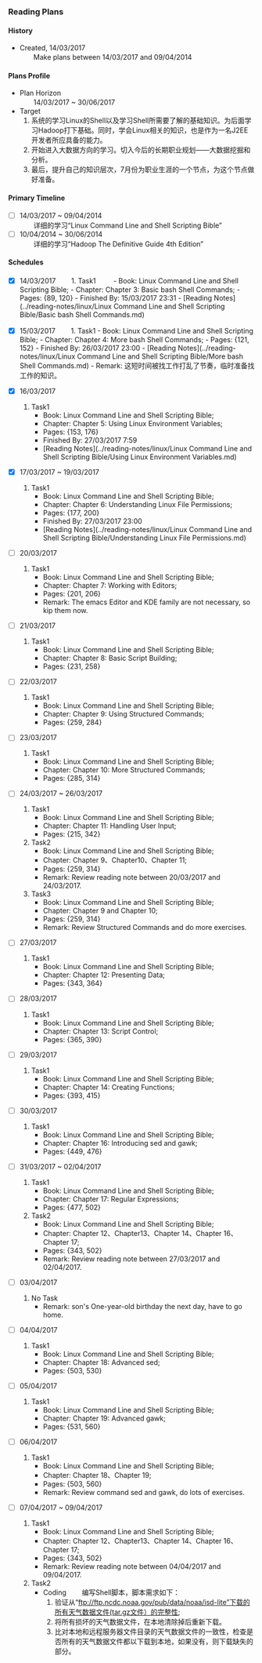 ### Reading Plans

#### History
- Created, 14/03/2017       
　　Make plans between 14/03/2017 and 09/04/2014 

#### Plans Profile
- Plan Horizon      
　　14/03/2017 ~ 30/06/2017
- Target        
    1. 系统的学习Linux的Shell以及学习Shell所需要了解的基础知识。为后面学习Hadoop打下基础。同时，学会Linux相关的知识，也是作为一名J2EE开发者所应具备的能力。
    2. 开始进入大数据方向的学习。切入今后的长期职业规划——大数据挖掘和分析。
    3. 最后，提升自己的知识层次，7月份为职业生涯的一个节点，为这个节点做好准备。

#### Primary Timeline
- [ ] 14/03/2017 ~ 09/04/2014       
　　详细的学习“Linux Command Line and Shell Scripting Bible”
- [ ] 10/04/2014 ~ 30/06/2014       
　　详细的学习“Hadoop The Definitive Guide 4th Edition”

#### Schedules
- [x] 14/03/2017
　　1. Task1
　　    - Book: Linux Command Line and Shell Scripting Bible; 
        - Chapter: Chapter 3: Basic bash Shell Commands; 
        - Pages: {89, 120}
        - Finished By: 15/03/2017 23:31
        - [Reading Notes](../reading-notes/linux/Linux Command Line and Shell Scripting Bible/Basic bash Shell Commands.md)

- [X] 15/03/2017
　　1. Task1
        - Book: Linux Command Line and Shell Scripting Bible; 
        - Chapter: Chapter 4: More bash Shell Commands; 
        - Pages: {121, 152}
        - Finished By: 26/03/2017 23:00
        - [Reading Notes](../reading-notes/linux/Linux Command Line and Shell Scripting Bible/More bash Shell Commands.md)
        - Remark: 这短时间被找工作打乱了节奏，临时准备找工作的知识。

- [X] 16/03/2017
    1. Task1
        - Book: Linux Command Line and Shell Scripting Bible; 
        - Chapter: Chapter 5: Using Linux Environment Variables; 
        - Pages: {153, 176}
        - Finished By: 27/03/2017 7:59
        - [Reading Notes](../reading-notes/linux/Linux Command Line and Shell Scripting Bible/Using Linux Environment Variables.md)

- [X] 17/03/2017 ~ 19/03/2017
    1. Task1
        - Book: Linux Command Line and Shell Scripting Bible; 
        - Chapter: Chapter 6: Understanding Linux File Permissions; 
        - Pages: {177, 200}
        - Finished By: 27/03/2017 23:00
        - [Reading Notes](../reading-notes/linux/Linux Command Line and Shell Scripting Bible/Understanding Linux File Permissions.md)

- [ ] 20/03/2017
    1. Task1
        - Book: Linux Command Line and Shell Scripting Bible; 
        - Chapter: Chapter 7: Working with Editors; 
        - Pages: {201, 206}
        - Remark: The emacs Editor and KDE family are not necessary, so kip them now.

- [ ] 21/03/2017
    1. Task1
        - Book: Linux Command Line and Shell Scripting Bible; 
        - Chapter: Chapter 8: Basic Script Building; 
        - Pages: {231, 258}
        
- [ ] 22/03/2017
    1. Task1
        - Book: Linux Command Line and Shell Scripting Bible; 
        - Chapter: Chapter 9: Using Structured Commands; 
        - Pages: {259, 284}
    
- [ ] 23/03/2017
    1. Task1
        - Book: Linux Command Line and Shell Scripting Bible; 
        - Chapter: Chapter 10: More Structured Commands; 
        - Pages: {285, 314}

- [ ] 24/03/2017 ~ 26/03/2017
    1. Task1
        - Book: Linux Command Line and Shell Scripting Bible; 
        - Chapter: Chapter 11: Handling User Input; 
        - Pages: {215, 342}
    2. Task2
        - Book: Linux Command Line and Shell Scripting Bible; 
        - Chapter: Chapter 9、Chapter10、Chapter 11; 
        - Pages: {259, 314}
        - Remark: Review reading note between 20/03/2017 and 24/03/2017.
    3. Task3
        - Book: Linux Command Line and Shell Scripting Bible; 
        - Chapter: Chapter 9 and Chapter 10; 
        - Pages: {259, 314}
        - Remark: Review Structured Commands and do more exercises.

- [ ] 27/03/2017
    1. Task1
        - Book: Linux Command Line and Shell Scripting Bible; 
        - Chapter: Chapter 12: Presenting Data; 
        - Pages: {343, 364}

- [ ] 28/03/2017
    1. Task1
        - Book: Linux Command Line and Shell Scripting Bible; 
        - Chapter: Chapter 13: Script Control; 
        - Pages: {365, 390}

- [ ] 29/03/2017
    1. Task1
        - Book: Linux Command Line and Shell Scripting Bible; 
        - Chapter: Chapter 14: Creating Functions; 
        - Pages: {393, 415}

- [ ] 30/03/2017
    1. Task1
        - Book: Linux Command Line and Shell Scripting Bible; 
        - Chapter: Chapter 16: Introducing sed and gawk; 
        - Pages: {449, 476}

- [ ] 31/03/2017 ~ 02/04/2017
    1. Task1
        - Book: Linux Command Line and Shell Scripting Bible; 
        - Chapter: Chapter 17: Regular Expressions; 
        - Pages: {477, 502}
    2. Task2
        - Book: Linux Command Line and Shell Scripting Bible; 
        - Chapter: Chapter 12、Chapter13、Chapter 14、Chapter 16、Chapter 17; 
        - Pages: {343, 502}
        - Remark: Review reading note between 27/03/2017 and 02/04/2017.


- [ ] 03/04/2017
    1. No Task
        - Remark: son's One-year-old birthday the next day, have to go home. 
    
- [ ] 04/04/2017
    1. Task1
        - Book: Linux Command Line and Shell Scripting Bible; 
        - Chapter: Chapter 18: Advanced sed; 
        - Pages: {503, 530}

- [ ] 05/04/2017
    1. Task1
        - Book: Linux Command Line and Shell Scripting Bible; 
        - Chapter: Chapter 19: Advanced gawk; 
        - Pages: {531, 560}

- [ ] 06/04/2017
    1. Task1
        - Book: Linux Command Line and Shell Scripting Bible; 
        - Chapter: Chapter 18、Chapter 19; 
        - Pages: {503, 560}
        - Remark: Review command sed and gawk, do lots of exercises.

- [ ] 07/04/2017 ~ 09/04/2017
    1. Task1
        - Book: Linux Command Line and Shell Scripting Bible; 
        - Chapter: Chapter 12、Chapter13、Chapter 14、Chapter 16、Chapter 17; 
        - Pages: {343, 502}
        - Remark: Review reading note between 04/04/2017 and 09/04/2017.
    1. Task2
        - Coding
        　　编写Shell脚本，脚本需求如下：
            1. 验证从“ftp://ftp.ncdc.noaa.gov/pub/data/noaa/isd-lite”下载的所有天气数据文件(tar.gz文件）的完整性; 
            2. 将所有损坏的天气数据文件，在本地清除掉后重新下载。
            3. 比对本地和远程服务器文件目录的天气数据文件的一致性，检查是否所有的天气数据文件都以下载到本地，如果没有，则下载缺失的部分。
